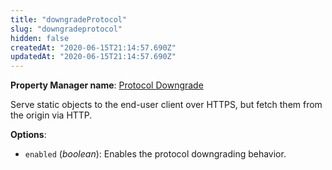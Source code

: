 ```yaml
---
title: "downgradeProtocol"
slug: "downgradeprotocol"
hidden: false
createdAt: "2020-06-15T21:14:57.690Z"
updatedAt: "2020-06-15T21:14:57.690Z"
---
```

__Property Manager name__: [Protocol Downgrade](https://control.akamai.com/wh/CUSTOMER/AKAMAI/en-US/WEBHELP/property-manager/property-manager-help/csh_lookup.html?id=PM_0035)

Serve static objects to the end-user client over HTTPS, but fetch them from the origin via HTTP.

__Options__:

<div class="option" markdown="1" id="downgradeProtocol.enabled" >

- `enabled` (_boolean_): Enables the protocol downgrading behavior.

</div>

</div>

<div class="feature" data-feature="downloadCompleteMarker" markdown="1">
